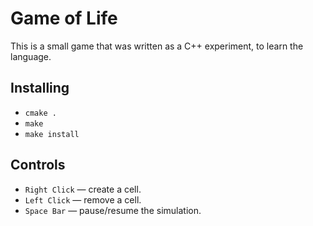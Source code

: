 # Game of Life

This is a small game that was written as a C++ experiment, to learn the language.

## Installing
* `cmake .`
* `make`
* `make install`

## Controls
* `Right Click` — create a cell.
* `Left Click` — remove a cell.
* `Space Bar` — pause/resume the simulation.
